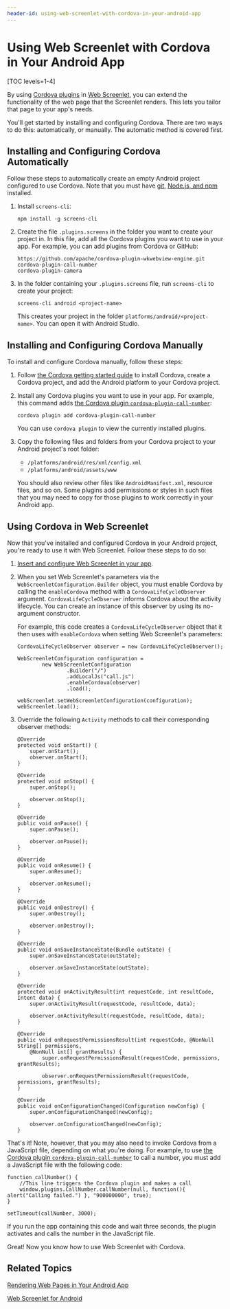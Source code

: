 ```yaml
---
header-id: using-web-screenlet-with-cordova-in-your-android-app
---
```


# Using Web Screenlet with Cordova in Your Android App

[TOC levels=1-4]

By using 
[Cordova plugins](https://cordova.apache.org/plugins/) in 
[Web Screenlet](/docs/7-0/tutorials/-/knowledge_base/t/rendering-web-pages-in-your-android-app), 
you can extend the functionality of the web page that the Screenlet renders. 
This lets you tailor that page to your app's needs. 

You'll get started by installing and configuring Cordova. There are two ways to 
do this: automatically, or manually. The automatic method is covered first. 

## Installing and Configuring Cordova Automatically

Follow these steps to automatically create an empty Android project configured 
to use Cordova. Note that you must have 
[git](https://git-scm.com/), 
[Node.js, and npm](https://nodejs.org/en/) 
installed. 

1.  Install `screens-cli`: 

        npm install -g screens-cli

2.  Create the file `.plugins.screens` in the folder you want to create your 
    project in. In this file, add all the Cordova plugins you want to use in 
    your app. For example, you can add plugins from Cordova or GitHub: 

        https://github.com/apache/cordova-plugin-wkwebview-engine.git
        cordova-plugin-call-number
        cordova-plugin-camera

3.  In the folder containing your `.plugins.screens` file, run `screens-cli` to 
    create your project: 

        screens-cli android <project-name>

    This creates your project in the folder `platforms/android/<project-name>`. 
    You can open it with Android Studio. 

## Installing and Configuring Cordova Manually

To install and configure Cordova manually, follow these steps: 

1.  Follow 
    [the Cordova getting started guide](https://cordova.apache.org/#getstarted) 
    to install Cordova, create a Cordova project, and add the Android platform 
    to your Cordova project. 

2.  Install any Cordova plugins you want to use in your app. For example, this 
    command adds 
    [the Cordova plugin `cordova-plugin-call-number`](https://www.npmjs.com/package/cordova-plugin-call-number): 

        cordova plugin add cordova-plugin-call-number

    You can use `cordova plugin` to view the currently installed plugins. 

3.  Copy the following files and folders from your Cordova project to your 
    Android project's root folder: 

    - `/platforms/android/res/xml/config.xml`
    - `/platforms/android/assets/www`

    You should also review other files like `AndroidManifest.xml`, resource 
    files, and so on. Some plugins add permissions or styles in such files that 
    you may need to copy for those plugins to work correctly in your Android 
    app. 

## Using Cordova in Web Screenlet

Now that you've installed and configured Cordova in your Android project, you're 
ready to use it with Web Screenlet. Follow these steps to do so: 

1.  [Insert and configure Web Screenlet in your app](/docs/7-0/tutorials/-/knowledge_base/t/rendering-web-pages-in-your-android-app). 

2.  When you set Web Screenlet's parameters via the 
    `WebScreenletConfiguration.Builder` object, you must enable Cordova by 
    calling the `enableCordova` method with a `CordovaLifeCycleObserver` 
    argument. `CordovaLifeCycleObserver` informs Cordova about the activity 
    lifecycle. You can create an instance of this observer by using its 
    no-argument constructor. 

    For example, this code creates a `CordovaLifeCycleObserver` object that it 
    then uses with `enableCordova` when setting Web Screenlet's parameters: 

        CordovaLifeCycleObserver observer = new CordovaLifeCycleObserver();

        WebScreenletConfiguration configuration =
                new WebScreenletConfiguration
                        .Builder("/")
                        .addLocalJs("call.js")
                        .enableCordova(observer)
                        .load();

        webScreenlet.setWebScreenletConfiguration(configuration);
        webScreenlet.load();

3.  Override the following `Activity` methods to call their corresponding 
    observer methods: 

        @Override
        protected void onStart() {
            super.onStart();
            observer.onStart();
        }

        @Override
        protected void onStop() {
            super.onStop();

            observer.onStop();
        }

        @Override
        public void onPause() {
            super.onPause();

            observer.onPause();
        }

        @Override
        public void onResume() {
            super.onResume();

            observer.onResume();
        }

        @Override
        public void onDestroy() {
            super.onDestroy();

            observer.onDestroy();
        }

        @Override
        public void onSaveInstanceState(Bundle outState) {
            super.onSaveInstanceState(outState);

            observer.onSaveInstanceState(outState);
        }

        @Override
        protected void onActivityResult(int requestCode, int resultCode, Intent data) {
            super.onActivityResult(requestCode, resultCode, data);

            observer.onActivityResult(requestCode, resultCode, data);
        }

        @Override
        public void onRequestPermissionsResult(int requestCode, @NonNull String[] permissions, 
            @NonNull int[] grantResults) {
                super.onRequestPermissionsResult(requestCode, permissions, grantResults);

                observer.onRequestPermissionsResult(requestCode, permissions, grantResults);
        }

        @Override
        public void onConfigurationChanged(Configuration newConfig) {
            super.onConfigurationChanged(newConfig);

            observer.onConfigurationChanged(newConfig);
        }

That's it! Note, however, that you may also need to invoke Cordova from a 
JavaScript file, depending on what you're doing. For example, to use 
[the Cordova plugin `cordova-plugin-call-number`](https://www.npmjs.com/package/cordova-plugin-call-number) 
to call a number, you must add a JavaScript file with the following code: 

    function callNumber() {
        //This line triggers the Cordova plugin and makes a call
        window.plugins.CallNumber.callNumber(null, function(){ alert("Calling failed.") }, "900000000", true);
    }

    setTimeout(callNumber, 3000);

If you run the app containing this code and wait three seconds, the plugin 
activates and calls the number in the JavaScript file. 

Great! Now you know how to use Web Screenlet with Cordova. 

## Related Topics

[Rendering Web Pages in Your Android App](/docs/7-0/tutorials/-/knowledge_base/t/rendering-web-pages-in-your-android-app)

[Web Screenlet for Android](/docs/7-0/reference/-/knowledge_base/r/web-screenlet-for-android)
